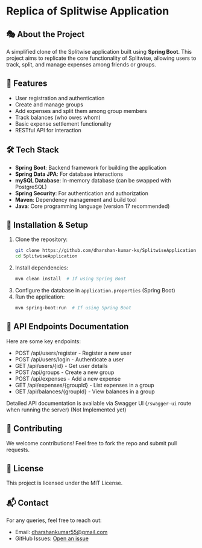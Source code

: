 # Replica of Splitwise Application

## 🎭 About the Project
A simplified clone of the Splitwise application built using **Spring Boot**. This project aims to replicate the core functionality of Splitwise, allowing users to track, split, and manage expenses among friends or groups.

## 🚀 Features
- User registration and authentication
- Create and manage groups
- Add expenses and split them among group members
- Track balances (who owes whom)
- Basic expense settlement functionality
- RESTful API for interaction

## 🛠️ Tech Stack
- **Spring Boot**: Backend framework for building the application
- **Spring Data JPA**: For database interactions
- **mySQL Database**: In-memory database (can be swapped with PostgreSQL)
- **Spring Security**: For authentication and authorization
- **Maven**: Dependency management and build tool
- **Java**: Core programming language (version 17 recommended)

## 📌 Installation & Setup

1. Clone the repository:
   ```bash
   git clone https://github.com/dharshan-kumar-ks/SplitwiseApplication.git
   cd SplitwiseApplication
   ```
2. Install dependencies:
   ```bash
   mvn clean install  # If using Spring Boot
   ```
3. Configure the database in `application.properties` (Spring Boot) 
4. Run the application:
   ```bash
   mvn spring-boot:run  # If using Spring Boot
   ```

## 📖 API Endpoints Documentation
Here are some key endpoints:
- POST /api/users/register - Register a new user
- POST /api/users/login - Authenticate a user
- GET /api/users/{id} - Get user details
- POST /api/groups - Create a new group
- POST /api/expenses - Add a new expense
- GET /api/expenses/{groupId} - List expenses in a group
- GET /api/balances/{groupId} - View balances in a group

Detailed API documentation is available via Swagger UI (`/swagger-ui` route when running the server)     (Not Implemented yet)

## 🤝 Contributing
We welcome contributions! Feel free to fork the repo and submit pull requests.

## 📝 License
This project is licensed under the MIT License.

## 📬 Contact
For any queries, feel free to reach out:
- Email: dharshankumar55@gmail.com
- GitHub Issues: [Open an issue](https://github.com/dharshan-kumar-ks/BookMyShowApplication/issues)
